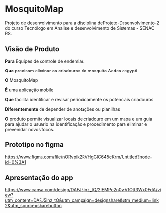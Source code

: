 # MosquitoMap
Projeto de desenvolvimento para a disciplina deProjeto-Desenvolvimento-2 do curso Tecnólogo em Analise e desenvolvimento de Sistemas - SENAC RS.

## Visão de Produto

**Para** Equipes de controle de endemias

**Que** precisam eliminar os criadouros do mosquito Aedes aegypti

**O** MosquitoMap

**É** uma aplicação mobile

**Que** facilita identificar e revisar periodicamente os potenciais criadouros

**Diferentemente** de depender de anotações ou planilhas

**O** produto permite visualizar locais de criadouro em um mapa e um guia para ajudar o usuario na identificação e procedimento para eliminar e prevenidar novos focos.

## Prototipo no figma

https://www.figma.com/file/nORvpik2RVHgGlC645cKrm/Untitled?node-id=0%3A1

## Apresentação do app

https://www.canva.com/design/DAFJ5inz_tQ/2IEMPc2n0wVfOtt3Wx0FdA/view?utm_content=DAFJ5inz_tQ&utm_campaign=designshare&utm_medium=link2&utm_source=sharebutton

